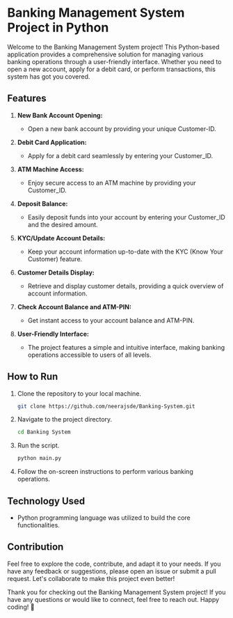 # Banking Management System Project in Python

Welcome to the Banking Management System project! This Python-based application provides a comprehensive solution for managing various banking operations through a user-friendly interface. Whether you need to open a new account, apply for a debit card, or perform transactions, this system has got you covered.

## Features

1. **New Bank Account Opening:**
   - Open a new bank account by providing your unique Customer-ID.

2. **Debit Card Application:**
   - Apply for a debit card seamlessly by entering your Customer_ID.

3. **ATM Machine Access:**
   - Enjoy secure access to an ATM machine by providing your Customer_ID.

4. **Deposit Balance:**
   - Easily deposit funds into your account by entering your Customer_ID and the desired amount.

5. **KYC/Update Account Details:**
   - Keep your account information up-to-date with the KYC (Know Your Customer) feature.

6. **Customer Details Display:**
   - Retrieve and display customer details, providing a quick overview of account information.

7. **Check Account Balance and ATM-PIN:**
   - Get instant access to your account balance and ATM-PIN.

8. **User-Friendly Interface:**
   - The project features a simple and intuitive interface, making banking operations accessible to users of all levels.

## How to Run

1. Clone the repository to your local machine.
   ```bash
   git clone https://github.com/neerajsde/Banking-System.git
   ```

2. Navigate to the project directory.
   ```bash
   cd Banking System
   ```

3. Run the script.
   ```bash
   python main.py
   ```

4. Follow the on-screen instructions to perform various banking operations.

## Technology Used

- Python programming language was utilized to build the core functionalities.

## Contribution

Feel free to explore the code, contribute, and adapt it to your needs. If you have any feedback or suggestions, please open an issue or submit a pull request. Let's collaborate to make this project even better!


Thank you for checking out the Banking Management System project! If you have any questions or would like to connect, feel free to reach out. Happy coding! 🚀